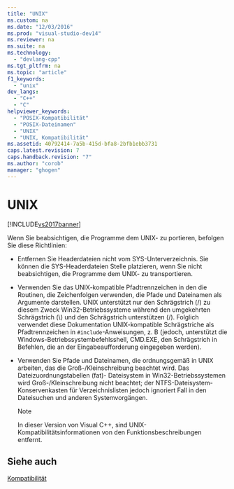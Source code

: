 ```yaml
---
title: "UNIX"
ms.custom: na
ms.date: "12/03/2016"
ms.prod: "visual-studio-dev14"
ms.reviewer: na
ms.suite: na
ms.technology: 
  - "devlang-cpp"
ms.tgt_pltfrm: na
ms.topic: "article"
f1_keywords: 
  - "unix"
dev_langs: 
  - "C++"
  - "C"
helpviewer_keywords: 
  - "POSIX-Kompatibilität"
  - "POSIX-Dateinamen"
  - "UNIX"
  - "UNIX, Kompatibilität"
ms.assetid: 40792414-7a5b-415d-bfa8-2bfb1ebb3731
caps.latest.revision: 7
caps.handback.revision: "7"
ms.author: "corob"
manager: "ghogen"
---
```

# UNIX
[!INCLUDE[vs2017banner](../assembler/inline/includes/vs2017banner.md)]

Wenn Sie beabsichtigen, die Programme dem UNIX\- zu portieren, befolgen Sie diese Richtlinien:  
  
-   Entfernen Sie Headerdateien nicht vom SYS\-Unterverzeichnis.  Sie können die SYS\-Headerdateien Stelle platzieren, wenn Sie nicht beabsichtigen, die Programme dem UNIX\- zu transportieren.  
  
-   Verwenden Sie das UNIX\-kompatible Pfadtrennzeichen in den die Routinen, die Zeichenfolgen verwenden, die Pfade und Dateinamen als Argumente darstellen.  UNIX unterstützt nur den Schrägstrich \(\/\) zu diesem Zweck Win32\-Betriebssysteme während den umgekehrten Schrägstrich \(\\\) und den Schrägstrich unterstützen \(\/\).  Folglich verwendet diese Dokumentation UNIX\-kompatible Schrägstriche als Pfadtrennzeichen in `#include`\-Anweisungen, z. B \(jedoch, unterstützt die Windows\-Betriebssystembefehlsshell, CMD.EXE, den Schrägstrich in Befehlen, die an der Eingabeaufforderung eingegeben werden\).  
  
-   Verwenden Sie Pfade und Dateinamen, die ordnungsgemäß in UNIX arbeiten, das die Groß\-\/Kleinschreibung beachtet wird.  Das Dateizuordnungstabellen \(fat\)\- Dateisystem in Win32\-Betriebssystemen wird Groß\-\/Kleinschreibung nicht beachtet; der NTFS\-Dateisystem\-Konservenkasten für Verzeichnislisten jedoch ignoriert Fall in den Dateisuchen und anderen Systemvorgängen.  
  
    > [!NOTE]
    >  In dieser Version von Visual C\+\+, sind UNIX\-Kompatibilitätsinformationen von den Funktionsbeschreibungen entfernt.  
  
## Siehe auch  
 [Kompatibilität](../c-runtime-library/compatibility.md)